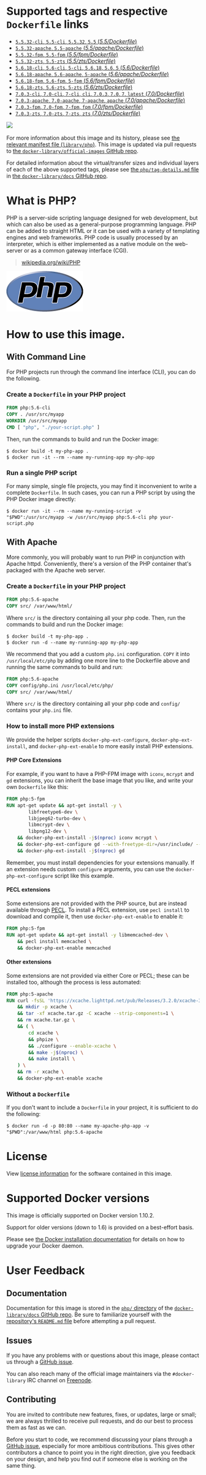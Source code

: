 # Supported tags and respective `Dockerfile` links

-	[`5.5.32-cli`, `5.5-cli`, `5.5.32`, `5.5` (*5.5/Dockerfile*)](https://github.com/docker-library/php/blob/8943e1e6a930768994fbc29f4df89d0a3fd65e12/5.5/Dockerfile)
-	[`5.5.32-apache`, `5.5-apache` (*5.5/apache/Dockerfile*)](https://github.com/docker-library/php/blob/8943e1e6a930768994fbc29f4df89d0a3fd65e12/5.5/apache/Dockerfile)
-	[`5.5.32-fpm`, `5.5-fpm` (*5.5/fpm/Dockerfile*)](https://github.com/docker-library/php/blob/8943e1e6a930768994fbc29f4df89d0a3fd65e12/5.5/fpm/Dockerfile)
-	[`5.5.32-zts`, `5.5-zts` (*5.5/zts/Dockerfile*)](https://github.com/docker-library/php/blob/8943e1e6a930768994fbc29f4df89d0a3fd65e12/5.5/zts/Dockerfile)
-	[`5.6.18-cli`, `5.6-cli`, `5-cli`, `5.6.18`, `5.6`, `5` (*5.6/Dockerfile*)](https://github.com/docker-library/php/blob/8943e1e6a930768994fbc29f4df89d0a3fd65e12/5.6/Dockerfile)
-	[`5.6.18-apache`, `5.6-apache`, `5-apache` (*5.6/apache/Dockerfile*)](https://github.com/docker-library/php/blob/8943e1e6a930768994fbc29f4df89d0a3fd65e12/5.6/apache/Dockerfile)
-	[`5.6.18-fpm`, `5.6-fpm`, `5-fpm` (*5.6/fpm/Dockerfile*)](https://github.com/docker-library/php/blob/8943e1e6a930768994fbc29f4df89d0a3fd65e12/5.6/fpm/Dockerfile)
-	[`5.6.18-zts`, `5.6-zts`, `5-zts` (*5.6/zts/Dockerfile*)](https://github.com/docker-library/php/blob/8943e1e6a930768994fbc29f4df89d0a3fd65e12/5.6/zts/Dockerfile)
-	[`7.0.3-cli`, `7.0-cli`, `7-cli`, `cli`, `7.0.3`, `7.0`, `7`, `latest` (*7.0/Dockerfile*)](https://github.com/docker-library/php/blob/8943e1e6a930768994fbc29f4df89d0a3fd65e12/7.0/Dockerfile)
-	[`7.0.3-apache`, `7.0-apache`, `7-apache`, `apache` (*7.0/apache/Dockerfile*)](https://github.com/docker-library/php/blob/8943e1e6a930768994fbc29f4df89d0a3fd65e12/7.0/apache/Dockerfile)
-	[`7.0.3-fpm`, `7.0-fpm`, `7-fpm`, `fpm` (*7.0/fpm/Dockerfile*)](https://github.com/docker-library/php/blob/8943e1e6a930768994fbc29f4df89d0a3fd65e12/7.0/fpm/Dockerfile)
-	[`7.0.3-zts`, `7.0-zts`, `7-zts`, `zts` (*7.0/zts/Dockerfile*)](https://github.com/docker-library/php/blob/8943e1e6a930768994fbc29f4df89d0a3fd65e12/7.0/zts/Dockerfile)

[![](https://badge.imagelayers.io/php:latest.svg)](https://imagelayers.io/?images=php:5.5.32-cli,php:5.5.32-apache,php:5.5.32-fpm,php:5.5.32-zts,php:5.6.18-cli,php:5.6.18-apache,php:5.6.18-fpm,php:5.6.18-zts,php:7.0.3-cli,php:7.0.3-apache,php:7.0.3-fpm,php:7.0.3-zts)

For more information about this image and its history, please see [the relevant manifest file (`library/php`)](https://github.com/docker-library/official-images/blob/master/library/php). This image is updated via pull requests to [the `docker-library/official-images` GitHub repo](https://github.com/docker-library/official-images).

For detailed information about the virtual/transfer sizes and individual layers of each of the above supported tags, please see [the `php/tag-details.md` file](https://github.com/docker-library/docs/blob/master/php/tag-details.md) in [the `docker-library/docs` GitHub repo](https://github.com/docker-library/docs).

# What is PHP?

PHP is a server-side scripting language designed for web development, but which can also be used as a general-purpose programming language. PHP can be added to straight HTML or it can be used with a variety of templating engines and web frameworks. PHP code is usually processed by an interpreter, which is either implemented as a native module on the web-server or as a common gateway interface (CGI).

> [wikipedia.org/wiki/PHP](http://en.wikipedia.org/wiki/PHP)

![logo](https://raw.githubusercontent.com/docker-library/docs/01c12653951b2fe592c1f93a13b4e289ada0e3a1/php/logo.png)

# How to use this image.

## With Command Line

For PHP projects run through the command line interface (CLI), you can do the following.

### Create a `Dockerfile` in your PHP project

```dockerfile
FROM php:5.6-cli
COPY . /usr/src/myapp
WORKDIR /usr/src/myapp
CMD [ "php", "./your-script.php" ]
```

Then, run the commands to build and run the Docker image:

```console
$ docker build -t my-php-app .
$ docker run -it --rm --name my-running-app my-php-app
```

### Run a single PHP script

For many simple, single file projects, you may find it inconvenient to write a complete `Dockerfile`. In such cases, you can run a PHP script by using the PHP Docker image directly:

```console
$ docker run -it --rm --name my-running-script -v "$PWD":/usr/src/myapp -w /usr/src/myapp php:5.6-cli php your-script.php
```

## With Apache

More commonly, you will probably want to run PHP in conjunction with Apache httpd. Conveniently, there's a version of the PHP container that's packaged with the Apache web server.

### Create a `Dockerfile` in your PHP project

```dockerfile
FROM php:5.6-apache
COPY src/ /var/www/html/
```

Where `src/` is the directory containing all your php code. Then, run the commands to build and run the Docker image:

```console
$ docker build -t my-php-app .
$ docker run -d --name my-running-app my-php-app
```

We recommend that you add a custom `php.ini` configuration. `COPY` it into `/usr/local/etc/php` by adding one more line to the Dockerfile above and running the same commands to build and run:

```dockerfile
FROM php:5.6-apache
COPY config/php.ini /usr/local/etc/php/
COPY src/ /var/www/html/
```

Where `src/` is the directory containing all your php code and `config/` contains your `php.ini` file.

### How to install more PHP extensions

We provide the helper scripts `docker-php-ext-configure`, `docker-php-ext-install`, and `docker-php-ext-enable` to more easily install PHP extensions.

#### PHP Core Extensions

For example, if you want to have a PHP-FPM image with `iconv`, `mcrypt` and `gd` extensions, you can inherit the base image that you like, and write your own `Dockerfile` like this:

```dockerfile
FROM php:5-fpm
RUN apt-get update && apt-get install -y \
        libfreetype6-dev \
        libjpeg62-turbo-dev \
        libmcrypt-dev \
        libpng12-dev \
    && docker-php-ext-install -j$(nproc) iconv mcrypt \
    && docker-php-ext-configure gd --with-freetype-dir=/usr/include/ --with-jpeg-dir=/usr/include/ \
    && docker-php-ext-install -j$(nproc) gd
```

Remember, you must install dependencies for your extensions manually. If an extension needs custom `configure` arguments, you can use the `docker-php-ext-configure` script like this example.

#### PECL extensions

Some extensions are not provided with the PHP source, but are instead available through [PECL](https://pecl.php.net/). To install a PECL extension, use `pecl install` to download and compile it, then use `docker-php-ext-enable` to enable it:

```dockerfile
FROM php:5-fpm
RUN apt-get update && apt-get install -y libmemcached-dev \
	&& pecl install memcached \
	&& docker-php-ext-enable memcached
```

#### Other extensions

Some extensions are not provided via either Core or PECL; these can be installed too, although the process is less automated:

```dockerfile
FROM php:5-apache
RUN curl -fsSL 'https://xcache.lighttpd.net/pub/Releases/3.2.0/xcache-3.2.0.tar.gz' -o xcache.tar.gz \
    && mkdir -p xcache \
    && tar -xf xcache.tar.gz -C xcache --strip-components=1 \
    && rm xcache.tar.gz \
    && ( \
        cd xcache \
        && phpize \
        && ./configure --enable-xcache \
        && make -j$(nproc) \
        && make install \
    ) \
    && rm -r xcache \
    && docker-php-ext-enable xcache
```

### Without a `Dockerfile`

If you don't want to include a `Dockerfile` in your project, it is sufficient to do the following:

```console
$ docker run -d -p 80:80 --name my-apache-php-app -v "$PWD":/var/www/html php:5.6-apache
```

# License

View [license information](http://php.net/license/) for the software contained in this image.

# Supported Docker versions

This image is officially supported on Docker version 1.10.2.

Support for older versions (down to 1.6) is provided on a best-effort basis.

Please see [the Docker installation documentation](https://docs.docker.com/installation/) for details on how to upgrade your Docker daemon.

# User Feedback

## Documentation

Documentation for this image is stored in the [`php/` directory](https://github.com/docker-library/docs/tree/master/php) of the [`docker-library/docs` GitHub repo](https://github.com/docker-library/docs). Be sure to familiarize yourself with the [repository's `README.md` file](https://github.com/docker-library/docs/blob/master/README.md) before attempting a pull request.

## Issues

If you have any problems with or questions about this image, please contact us through a [GitHub issue](https://github.com/docker-library/php/issues).

You can also reach many of the official image maintainers via the `#docker-library` IRC channel on [Freenode](https://freenode.net).

## Contributing

You are invited to contribute new features, fixes, or updates, large or small; we are always thrilled to receive pull requests, and do our best to process them as fast as we can.

Before you start to code, we recommend discussing your plans through a [GitHub issue](https://github.com/docker-library/php/issues), especially for more ambitious contributions. This gives other contributors a chance to point you in the right direction, give you feedback on your design, and help you find out if someone else is working on the same thing.

